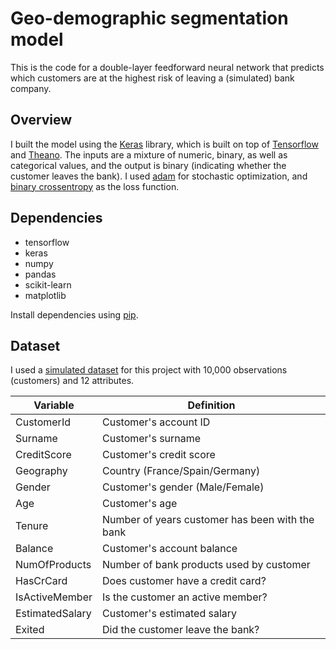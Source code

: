 # Geo-demographic segmentation model

This is the code for a double-layer feedforward neural network that predicts which customers are at the highest risk of leaving a (simulated) bank company. 

## Overview

I built the model using the [Keras](https://keras.io/) library, which is built on top of [Tensorflow](https://www.tensorflow.org/) and [Theano](http://deeplearning.net/software/theano/). The inputs are a mixture of numeric, binary, as well as categorical values, and the output is binary (indicating whether the customer leaves the bank). I used [adam](https://arxiv.org/pdf/1412.6980.pdf) for stochastic optimization, and [binary crossentropy](http://heliosphan.org/cross-entropy.html) as the loss function.

## Dependencies

- tensorflow
- keras
- numpy
- pandas
- scikit-learn
- matplotlib

Install dependencies using [pip](https://pip.pypa.io/en/stable/).

## Dataset
I used a [simulated dataset](https://www.superdatascience.com/deep-learning/) for this project with 10,000 observations (customers) and 12 attributes.

| Variable  | Definition |
| ------------- | ------------- |
| CustomerId  | Customer's account ID  |
| Surname  | Customer's surname  |
| CreditScore  | Customer's credit score  |
| Geography  | Country (France/Spain/Germany)  |
| Gender  | Customer's gender (Male/Female)  |
| Age  | Customer's age  |
| Tenure  | Number of years customer has been with the bank  |
| Balance  | Customer's account balance  |
| NumOfProducts  | Number of bank products used by customer  |
| HasCrCard  | Does customer have a credit card?  |
| IsActiveMember  | Is the customer an active member?  |
| EstimatedSalary  | Customer's estimated salary  |
| Exited  | Did the customer leave the bank? |


